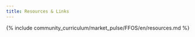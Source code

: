 ```yaml
---
title: Resources & Links 
---
```


{% include community_curriculum/market_pulse/FFOS/en/resources.md %}


